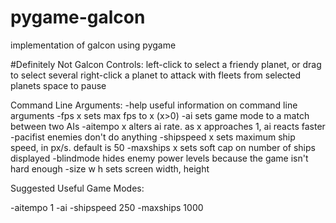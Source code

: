 # pygame-galcon
implementation of galcon using pygame


#Definitely Not Galcon
Controls:
  left-click to select a friendy planet, or drag to select several
  right-click a planet to attack with fleets from selected planets
  space to pause


Command Line Arguments:
  -help		useful information on command line arguments
  -fps x	sets max fps to x (x>0)
  -ai		sets game mode to a match between two AIs
  -aitempo x	alters ai rate. as x approaches 1, ai reacts faster
  -pacifist		enemies don't do anything
  -shipspeed x	sets maximum ship speed, in px/s. default is 50
  -maxships x	sets soft cap on number of ships displayed
  -blindmode	hides enemy power levels because the game isn't hard enough
  -size w h		sets screen width, height
  
Suggested Useful Game Modes:
  
  -aitempo 1 -ai -shipspeed 250 -maxships 1000
